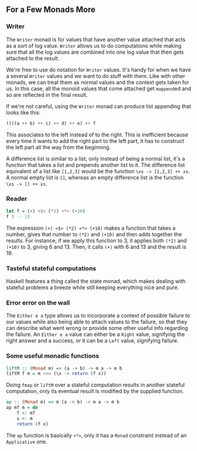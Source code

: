 ## For a Few Monads More

### Writer
The `Writer` monad is for values that have another value attached that acts as a sort of log value. `Writer` allows us to do computations while making sure that all the log values are combined into one log value that then gets attached to the result.

We're free to use do notation for `Writer` values. It's handy for when we have a several `Writer` values and we want to do stuff with them. Like with other monads, we can treat them as normal values and the context gets taken for us. In this case, all the monoid values that come attached get `mappend`ed and so are reflected in the final result. 

If we're not careful, using the `Writer` monad can produce list appending that looks like this:
```Haskell
((((a ++ b) ++ c) ++ d) ++ e) ++ f  
```
This associates to the left instead of to the right. This is inefficient because every time it wants to add the right part to the left part, it has to construct the left part all the way from the beginning.

A difference list is similar to a list, only instead of being a normal list, it's a function that takes a list and prepends another list to it. The difference list equivalent of a list like `[1,2,3]` would be the function `\xs -> [1,2,3] ++ xs`. A normal empty list is `[]`, whereas an empty difference list is the function `\xs -> [] ++ xs`.

### Reader
```Haskell
let f = (+) <$> (*2) <*> (+10)
f 3 -- 19
```
The expression `(+) <$> (*2) <*> (+10)` makes a function that takes a number, gives that number to `(*2)` and `(+10)` and then adds together the results. For instance, if we apply this function to 3, it applies both `(*2)` and `(+10)` to 3, giving 6 and 13. Then, it calls `(+)` with 6 and 13 and the result is 19.

### Tasteful stateful computations
Haskell features a thing called the state monad, which makes dealing with stateful problems a breeze while still keeping everything nice and pure.

### Error error on the wall
The `Either e a` type allows us to incorporate a context of possible failure to our values while also being able to attach values to the failure, so that they can describe what went wrong or provide some other useful info regarding the failure. An `Either e a` value can either be a `Right` value, signifying the right answer and a success, or it can be a `Left` value, signifying failure.

### Some useful monadic functions
```Haskell
liftM :: (Monad m) => (a -> b) -> m a -> m b 
liftM f m = m >>= (\x -> return (f x))
```
Doing `fmap` or `liftM` over a stateful computation results in another stateful computation, only its eventual result is modified by the supplied function.

```Haskell
ap :: (Monad m) => m (a -> b) -> m a -> m b  
ap mf m = do  
    f <- mf  
    x <- m  
    return (f x)
```
The `ap` function is basically `<*>`, only it has a `Monad` constraint instead of an `Applicative` one. 